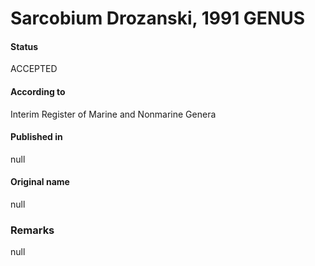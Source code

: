 # Sarcobium Drozanski, 1991 GENUS

#### Status
ACCEPTED

#### According to
Interim Register of Marine and Nonmarine Genera

#### Published in
null

#### Original name
null

### Remarks
null
